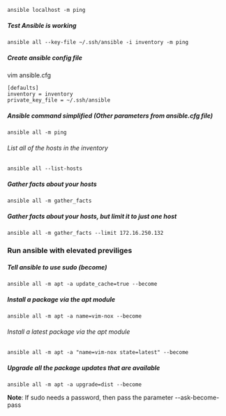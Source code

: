 ```
ansible localhost -m ping 
```

##### Test Ansible is working
```
ansible all --key-file ~/.ssh/ansible -i inventory -m ping
```

##### Create ansible config file
vim ansible.cfg
``` 
[defaults]
inventory = inventory 
private_key_file = ~/.ssh/ansible
```

##### Ansible command simplified (Other parameters from ansible.cfg file)
```
ansible all -m ping
```

###### List all of the hosts in the inventory
```
ansible all --list-hosts
```

##### Gather facts about your hosts
```
ansible all -m gather_facts
```

##### Gather facts about your hosts, but limit it to just one host
```
ansible all -m gather_facts --limit 172.16.250.132
```

### Run ansible with elevated previliges

##### Tell ansible to use sudo (become)
```
ansible all -m apt -a update_cache=true --become
```

##### Install a package via the apt module
```
ansible all -m apt -a name=vim-nox --become
```

###### Install a latest package via the apt module
```
ansible all -m apt -a "name=vim-nox state=latest" --become
```

##### Upgrade all the package updates that are available
```
ansible all -m apt -a upgrade=dist --become
```

**Note**: If sudo needs a password, then pass the parameter --ask-become-pass
